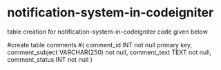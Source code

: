 # notification-system-in-codeigniter

table creation for notification-system-in-codeigniter code given below

   #create table comments
    #(
	comment_id INT not null primary key,
	comment_subject VARCHAR(250) not null,
	comment_text TEXT not null,
	comment_status INT not null
     )
